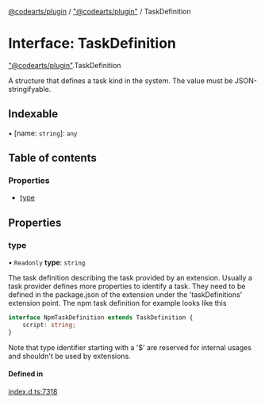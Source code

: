 [@codearts/plugin](../README.md) / ["@codearts/plugin"](../modules/_codearts_plugin_.md) / TaskDefinition

# Interface: TaskDefinition

["@codearts/plugin"](../modules/_codearts_plugin_.md).TaskDefinition

A structure that defines a task kind in the system.
The value must be JSON-stringifyable.

## Indexable

▪ [name: `string`]: `any`

## Table of contents

### Properties

- [type](codearts_plugin_.TaskDefinition.md#type)

## Properties

### type

• `Readonly` **type**: `string`

The task definition describing the task provided by an extension.
Usually a task provider defines more properties to identify
a task. They need to be defined in the package.json of the
extension under the 'taskDefinitions' extension point. The npm
task definition for example looks like this
```typescript
interface NpmTaskDefinition extends TaskDefinition {
    script: string;
}
```

Note that type identifier starting with a '$' are reserved for internal
usages and shouldn't be used by extensions.

#### Defined in

[index.d.ts:7318](https://github.com/xyz-fish/cloudide-plugin-api/blob/9927cd6/index.d.ts#L7318)
